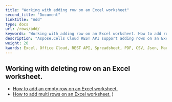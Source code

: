 ```yaml
---
title: "Working with adding row on an Excel worksheet"
second_title: "Document"
linktitle: "Add"
type: docs
url: /rows/add/
keywords: "Working with adding row on an Excel worksheet. How to add rows on an Excel worksheet."
description: "Aspose.Cells Cloud REST API support adding rows on an Excel worksheet. SDK support kinds of development languages. They include Android, C#, Go, Java, NodeJS, Perl, PHP, Python, Ruby, and swift."
weight: 20
kwords: Excel, Office Cloud, REST API, Spreadsheet, PDF, CSV, Json, Markdown, Working with adding row on an Excel worksheet
---
```



## Working with deleting row on an Excel worksheet.

- [How to add an empty row on an Excel worksheet.](/cells/rows/add/row/) 
- [How to add multi rows on an Excel worksheet.](/cells/rows/add/rows/) ) 
